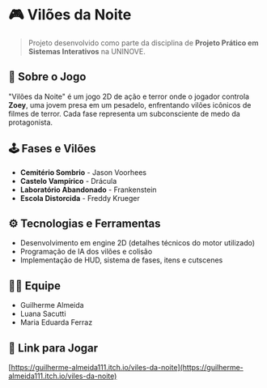 # 🎮 Vilões da Noite

> Projeto desenvolvido como parte da disciplina de **Projeto Prático em Sistemas Interativos** na UNINOVE.

## 📖 Sobre o Jogo
"Vilões da Noite" é um jogo 2D de ação e terror onde o jogador controla **Zoey**, uma jovem presa em um pesadelo, enfrentando vilões icônicos de filmes de terror. Cada fase representa um subconsciente de medo da protagonista.

## 🕹️ Fases e Vilões
- **Cemitério Sombrio** - Jason Voorhees  
- **Castelo Vampírico** - Drácula  
- **Laboratório Abandonado** - Frankenstein  
- **Escola Distorcida** - Freddy Krueger

## ⚙️ Tecnologias e Ferramentas
- Desenvolvimento em engine 2D (detalhes técnicos do motor utilizado)
- Programação de IA dos vilões e colisão
- Implementação de HUD, sistema de fases, itens e cutscenes


## 👨‍💻 Equipe
- Guilherme Almeida  
- Luana Sacutti  
- Maria Eduarda Ferraz  

## 🔗 Link para Jogar
[https://guilherme-almeida111.itch.io/viles-da-noite](https://guilherme-almeida111.itch.io/viles-da-noite)

